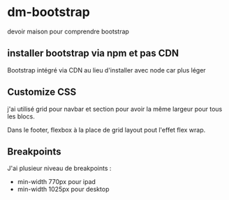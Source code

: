 # dm-bootstrap
devoir maison pour comprendre bootstrap
 ## installer bootstrap via npm et pas CDN
Bootstrap intégré via CDN au lieu d'installer avec node car plus léger

## Customize CSS

j'ai utilisé grid pour navbar et section pour avoir la même largeur pour tous les blocs.

Dans le footer, flexbox à la place de grid layout pout l'effet flex wrap.

## Breakpoints

J'ai plusieur niveau de breakpoints : 
- min-width 770px pour ipad 
- min-width 1025px pour desktop 
 